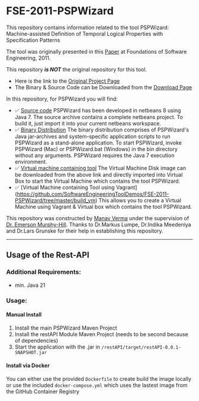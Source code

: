 # FSE-2011-PSPWizard

This repository contains information related to the tool PSPWizard: Machine-assisted Definition of Temporal Logical Properties with Specification Patterns

The tool was originally presented in this [Paper](http://dl.acm.org/citation.cfm?doid=2025113.2025193) at Foundations of Software Engineering, 2011.

This repository <b><i>is NOT</i></b> the original repository for this tool.
* Here is the link to the [Original Project Page](http://www.ict.swin.edu.au/personal/mlumpe/PSPWizard/index.html)<br>
* The Binary & Source Code can be Downloaded from the [Download Page](http://www.ict.swin.edu.au/personal/mlumpe/PSPWizard/download.html)

In this repository, for PSPWizard you will find:
* :white_check_mark: [Source code](https://github.com/SoftwareEngineeringToolDemos/FSE-2011-PSPWizard/tree/master/PSPWizard%20Src)
PSPWizard has been developed in netbeans 8 using Java 7. The source archive contains a complete netbeans project. To build it, just import it into your current netbeans workspace.
* :white_check_mark: [Binary Distribution](https://github.com/SoftwareEngineeringToolDemos/FSE-2011-PSPWizard/tree/master/PSPWizard%20Bin/bin) The binary distribution comprises of PSPWizard's Java jar-archives and system-specific application scripts to run PSPWizard as a stand-alone application. To start PSPWizard, invoke PSPWizard (Mac) or PSPWizard.bat (Windows) in the bin directory without any arguments. PSPWizard requires the Java 7 execution environment.
* :white_check_mark: [Virtual machine containing tool](http://go.ncsu.edu/SE-tool-VMs)
The Virtual Machine Disk image can be downloaded from the above link and directly imported into Virtual Box to start the Virtual Machine which contains the tool PSPWizard.
* :white_check_mark: [Virtual Machine containing Tool using Vagrant] (https://github.com/SoftwareEngineeringToolDemos/FSE-2011-PSPWizard/tree/master/build_vm)
This allows you to create a Virtual Machine using Vagrant & Virtual box which contains the tool PSPWizard.

This repository was constructed by [Manav Verma](https://github.com/mverma4) under the supervision of [Dr. Emerson Murphy-Hill](https://github.com/CaptainEmerson). Thanks to Dr.Markus Lumpe, Dr.Indika Meedeniya and Dr.Lars Grunske for their help in establishing this repository.

___
## Usage of the Rest-API

### Additional Requirements: 
- min. Java 21

### Usage:

#### Manual Install
1. Install the main PSPWizard Maven Project
2. Install the restAPI Module Maven Project (needs to be second because of dependencies)
3. Start the application with the .jar in ``/restAPI/target/restAPI-0.0.1-SNAPSHOT.jar``

#### Install via Docker

You can either use the provided `Dockerfile` to create build the image locally or use the included ``docker-compose.yml`` which uses the lastest image from the GitHub Container Registry
